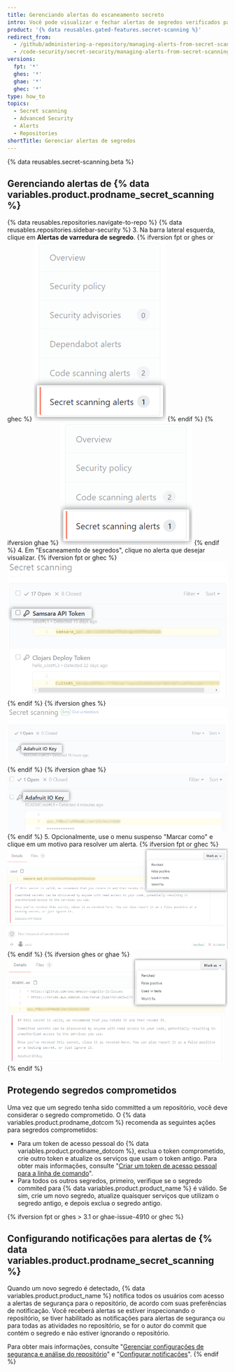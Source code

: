 ```yaml
---
title: Gerenciando alertas do escaneamento secreto
intro: Você pode visualizar e fechar alertas de segredos verificados para seu repositório.
product: '{% data reusables.gated-features.secret-scanning %}'
redirect_from:
  - /github/administering-a-repository/managing-alerts-from-secret-scanning
  - /code-security/secret-security/managing-alerts-from-secret-scanning
versions:
  fpt: '*'
  ghes: '*'
  ghae: '*'
  ghec: '*'
type: how_to
topics:
  - Secret scanning
  - Advanced Security
  - Alerts
  - Repositories
shortTitle: Gerenciar alertas de segredos
---
```


{% data reusables.secret-scanning.beta %}

## Gerenciando alertas de {% data variables.product.prodname_secret_scanning %}

{% data reusables.repositories.navigate-to-repo %}
{% data reusables.repositories.sidebar-security %}
3. Na barra lateral esquerda, clique em **Alertas de varredura de segredo**.
   {% ifversion fpt or ghes or ghec %}
   ![Aba "Alertas de varredura de segredo "](/assets/images/help/repository/sidebar-secrets.png)
   {% endif %}
   {% ifversion ghae %}
   ![Aba "Alertas de varredura de segredo "](/assets/images/enterprise/github-ae/repository/sidebar-secrets-ghae.png)
   {% endif %}
4. Em "Escaneamento de segredos", clique no alerta que desejar visualizar.
   {% ifversion fpt or ghec %}
   ![Lista de alertas do escaneamento secreto](/assets/images/help/repository/secret-scanning-click-alert.png)
   {% endif %}
   {% ifversion ghes %}
   ![Lista de alertas do escaneamento secreto](/assets/images/help/repository/secret-scanning-click-alert-ghe.png)
   {% endif %}
   {% ifversion ghae %}
   ![Lista de alertas do escaneamento secreto](/assets/images/enterprise/github-ae/repository/secret-scanning-click-alert-ghae.png)
   {% endif %}
5. Opcionalmente, use o menu suspenso "Marcar como" e clique em um motivo para resolver um alerta.
   {% ifversion fpt or ghec %}
   ![Menu suspenso para resolver um alerta do escaneamento de segredo](/assets/images/help/repository/secret-scanning-resolve-alert.png)
   {% endif %}
   {% ifversion ghes or ghae %}
   ![Menu suspenso para resolver um alerta do escaneamento de segredo](/assets/images/help/repository/secret-scanning-resolve-alert-ghe.png)
   {% endif %}

## Protegendo segredos comprometidos

Uma vez que um segredo tenha sido committed a um repositório, você deve considerar o segredo comprometido. O {% data variables.product.prodname_dotcom %} recomenda as seguintes ações para segredos comprometidos:

- Para um token de acesso pessoal do {% data variables.product.prodname_dotcom %}, exclua o token comprometido, crie outro token e atualize os serviços que usam o token antigo. Para obter mais informações, consulte "[Criar um token de acesso pessoal para a linha de comando](/github/authenticating-to-github/creating-a-personal-access-token-for-the-command-line)".
- Para todos os outros segredos, primeiro, verifique se o segredo commited para {% data variables.product.product_name %} é válido. Se sim, crie um novo segredo, atualize quaisquer serviços que utilizam o segredo antigo, e depois exclua o segredo antigo.

{% ifversion fpt or ghes > 3.1 or ghae-issue-4910 or ghec %}
## Configurando notificações para alertas de {% data variables.product.prodname_secret_scanning %}

Quando um novo segredo é detectado, {% data variables.product.product_name %} notifica todos os usuários com acesso a alertas de segurança para o repositório, de acordo com suas preferências de notificação. Você receberá alertas se estiver inspecionando o repositório, se tiver habilitado as notificações para alertas de segurança ou para todas as atividades no repositório, se for o autor do commit que contém o segredo e não estiver ignorando o repositório.

Para obter mais informações, consulte "[Gerenciar configurações de segurança e análise do repositório](/github/administering-a-repository/managing-security-and-analysis-settings-for-your-repository#granting-access-to-security-alerts)" e "[Configurar notificações](/github/managing-subscriptions-and-notifications-on-github/configuring-notifications#configuring-your-watch-settings-for-an-individual-repository)".
{% endif %}

